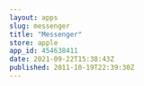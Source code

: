 ```yaml
---
layout: apps
slug: messenger
title: "Messenger"
store: apple
app_id: 454638411
date: 2021-09-22T15:38:43Z
published: 2011-10-19T22:39:30Z
---
```


